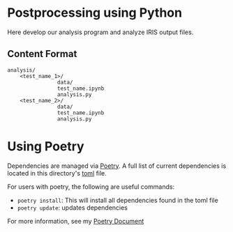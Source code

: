 # Postprocessing using Python 
Here develop our analysis program and analyze IRIS output files. 

## Content Format
```
analysis/
    <test_name_1>/ 
                data/
                test_name.ipynb
                analysis.py
    <test_name_2>/ 
                data/
                test_name.ipynb
                analysis.py
```

# Using Poetry
Dependencies are managed via [Poetry](https://python-poetry.org/docs/). A full list of current dependencies is located in this directory's [toml](https://github.com/Drixitel/Iris-Adafruit-GPS/blob/main/pythonEnv/pyproject.toml) file. 

For users with poetry, the following are useful commands: 
- `poetry install`: This will install all dependencies found in the toml file 
- `poetry update`: updates dependencies

For more information, see my [Poetry Document](https://github.com/Drixitel/Poetry)
